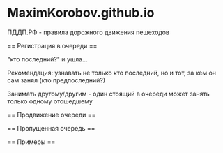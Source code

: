 # MaximKorobov.github.io
ПДДП.РФ - правила дорожного движения пешеходов


== Регистрация в очереди ==


"кто последний?" и ушла...

Рекомендация: узнавать не только кто последний, но и тот, за кем он сам занял (кто предпоследний?)

Занимать другому/другим - один стоящий в очереди может занять только одному отошедшему

== Продвижение очереди ==

== Пропущенная очередь ==

== Примеры ==
